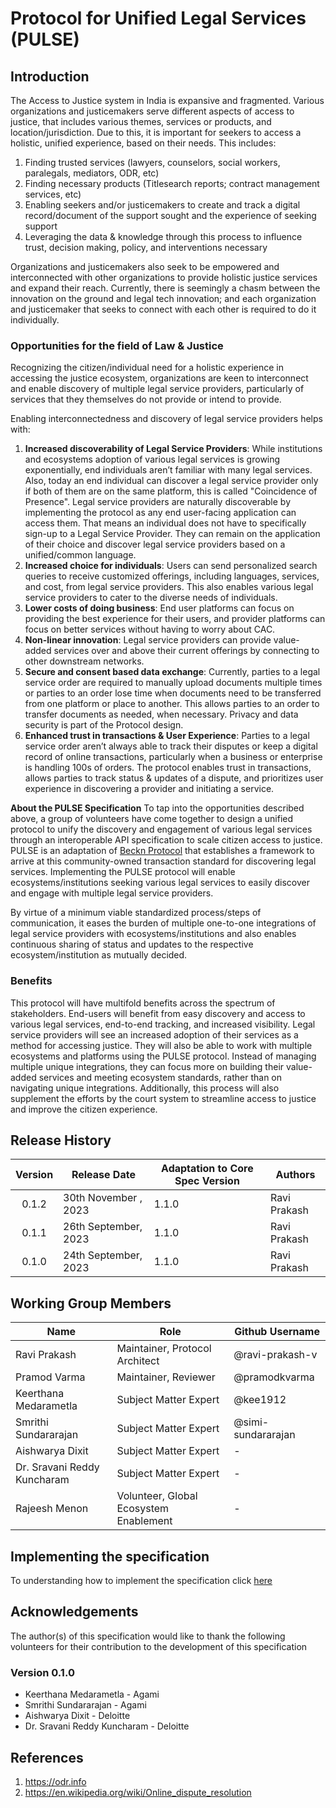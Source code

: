 # Protocol for Unified Legal Services (PULSE)
## Introduction

The Access to Justice system in India is expansive and fragmented. Various organizations and justicemakers serve different aspects of access to justice, that includes various themes, services or products, and location/jurisdiction. Due to this,  it is important for seekers to access a holistic, unified experience, based on their needs. This includes: 
1. Finding trusted services (lawyers, counselors, social workers, paralegals, mediators, ODR, etc) 
2. Finding necessary products (Titlesearch reports; contract management services, etc) 
3. Enabling seekers and/or justicemakers to create and track a digital record/document of the support sought and the experience of seeking support 
4. Leveraging the data & knowledge through this process to influence trust, decision making, policy, and interventions necessary 

Organizations and justicemakers also seek to be empowered and interconnected with other organizations to provide holistic justice services and expand their reach. Currently, there is seemingly a chasm between the innovation on the ground and legal tech innovation; and each organization and justicemaker that seeks to connect with each other is required to do it individually. <br/>

### Opportunities for the field of Law & Justice
Recognizing the citizen/individual need for a holistic experience in accessing the justice ecosystem, organizations are keen to interconnect and enable  discovery of multiple legal service providers, particularly of services that they themselves do not provide or intend to provide. 

Enabling interconnectedness and discovery of legal service providers helps with: 

1. **Increased discoverability of Legal Service Providers**: While institutions and ecosystems adoption of various legal services is growing exponentially, end individuals aren’t familiar with many legal services. Also, today an end individual can discover a legal service provider only if both of them are on the same platform, this is called "Coincidence of Presence". Legal service providers are naturally discoverable by implementing the protocol as any end user-facing application can access them. That means an individual does not have to specifically sign-up to a Legal Service Provider. They can remain on the application of their choice and discover legal service providers based on a unified/common language. 
2. **Increased choice for individuals**: Users can send personalized search queries to receive customized offerings, including languages, services, and cost, from legal service providers. This also enables various legal service providers to cater to the diverse needs of individuals. 
3. **Lower costs of doing business**: End user platforms can focus on providing the best experience for their users, and provider platforms can focus on better services without having to worry about CAC. <br/>
4. **Non-linear innovation**: Legal service providers can provide value-added services over and above their current offerings by connecting to other downstream networks.  
5. **Secure and consent based data exchange**: Currently, parties to a legal service order are required to manually upload documents multiple times or parties to an order lose time when documents need to be transferred from one platform or place to another. This allows parties to an order to transfer documents as needed, when necessary. Privacy and data security is part of the Protocol design. 
6. **Enhanced trust in transactions & User Experience**: Parties to a legal service order aren’t always able to track their disputes or keep a digital record of online transactions, particularly when a business or enterprise is handling 100s of orders. The protocol enables trust in transactions, allows parties to track status & updates of a dispute, and prioritizes user experience in discovering a provider and initiating a service. <br/>

**About the PULSE Specification** 
To tap into the opportunities described above, a group of volunteers have come together to design a unified protocol to unify the discovery and engagement of various legal services through an interoperable API specification to scale citizen access to justice. PULSE is an adaptation of [Beckn Protocol](https://github.com/beckn/protocol-specifications) that establishes a framework to arrive at this  community-owned transaction standard for discovering legal services. Implementing the PULSE protocol will enable ecosystems/institutions seeking various legal services to easily discover and engage with multiple legal service providers.

By virtue of a minimum viable standardized process/steps of communication, it eases the burden of multiple one-to-one integrations of legal service providers with ecosystems/institutions and also enables continuous sharing of status and updates to the respective ecosystem/institution as mutually decided.

### Benefits
This protocol will have multifold benefits across the spectrum of stakeholders. End-users will benefit from easy discovery and access to various legal services, end-to-end tracking, and increased visibility. Legal service providers will see an increased adoption of their services as a method for accessing justice. They will also be able to work with multiple ecosystems and platforms using the PULSE protocol. Instead of managing multiple unique integrations, they can focus more on building their value-added services and meeting ecosystem standards, rather than on navigating unique integrations. Additionally, this process will also supplement the efforts by the court system to streamline access to justice and improve the citizen experience.

## Release History

| Version | Release Date         | Adaptation to Core Spec Version | Authors      |
| :-----: | -------------------- | ------------------------------- | ------------ |
|  0.1.2  | 30th November , 2023 | 1.1.0                           | Ravi Prakash |
|  0.1.1  | 26th September, 2023 | 1.1.0                           | Ravi Prakash |
|  0.1.0  | 24th September, 2023 | 1.1.0                           | Ravi Prakash |

## Working Group Members

| Name                        | Role                                     | Github Username    |
| --------------------------- | -----------------------------------------| -------------------|
| Ravi Prakash                | Maintainer, Protocol Architect           | @ravi-prakash-v    |
| Pramod Varma                | Maintainer, Reviewer                     | @pramodkvarma      |
| Keerthana Medarametla       | Subject Matter Expert                    | @kee1912           |
| Smrithi Sundararajan        | Subject Matter Expert                    | @simi-sundararajan |
| Aishwarya Dixit             | Subject Matter Expert                    |        -           |
| Dr. Sravani Reddy Kuncharam | Subject Matter Expert                    |        -           |
| Rajeesh Menon               | Volunteer, Global Ecosystem Enablement   |        -           |

## Implementing the specification

To understanding how to implement the specification click [here](./docs)

## Acknowledgements

The author(s) of this specification would like to thank the following volunteers for their contribution to the development of this specification

### Version 0.1.0

- Keerthana Medarametla - Agami
- Smrithi Sundararajan - Agami
- Aishwarya Dixit - Deloitte
- Dr. Sravani Reddy Kuncharam - Deloitte

## References
1. https://odr.info
2. https://en.wikipedia.org/wiki/Online_dispute_resolution
